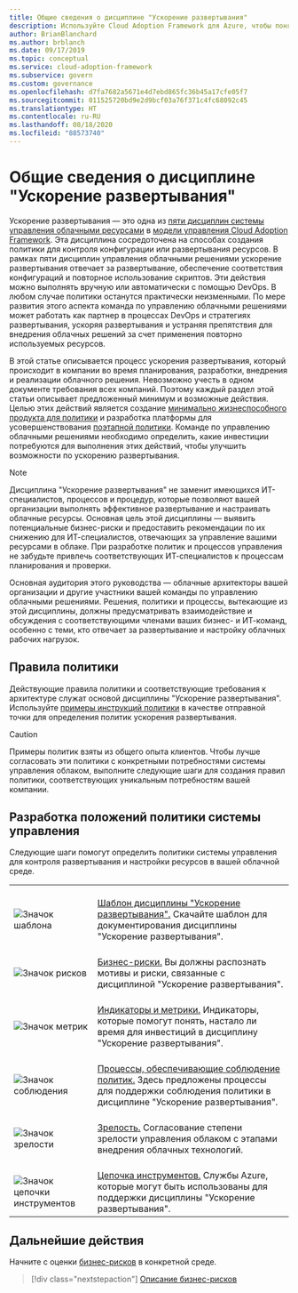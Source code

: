 ```yaml
---
title: Общие сведения о дисциплине "Ускорение развертывания"
description: Используйте Cloud Adoption Framework для Azure, чтобы понять, как связаны между собой ускорение развертывания и система управления облаком.
author: BrianBlanchard
ms.author: brblanch
ms.date: 09/17/2019
ms.topic: conceptual
ms.service: cloud-adoption-framework
ms.subservice: govern
ms.custom: governance
ms.openlocfilehash: d7fa7682a5671e4d7ebd865fc36b45a17cfe05f7
ms.sourcegitcommit: 011525720bd9e2d9bcf03a76f371c4fc68092c45
ms.translationtype: HT
ms.contentlocale: ru-RU
ms.lasthandoff: 08/18/2020
ms.locfileid: "88573740"
---
```

# <a name="deployment-acceleration-discipline-overview"></a>Общие сведения о дисциплине "Ускорение развертывания"

Ускорение развертывания — это одна из [пяти дисциплин системы управления облачными ресурсами](../governance-disciplines.md) в [модели управления Cloud Adoption Framework](../index.md). Эта дисциплина сосредоточена на способах создания политики для контроля конфигурации или развертывания ресурсов. В рамках пяти дисциплин управления облачными решениями ускорение развертывания отвечает за развертывание, обеспечение соответствия конфигураций и повторное использование скриптов. Эти действия можно выполнять вручную или автоматически с помощью DevOps. В любом случае политики останутся практически неизменными. По мере развития этого аспекта команда по управлению облачными решениями может работать как партнер в процессах DevOps и стратегиях развертывания, ускоряя развертывания и устраняя препятствия для внедрения облачных решений за счет применения повторно используемых ресурсов.

В этой статье описывается процесс ускорения развертывания, который происходит в компании во время планирования, разработки, внедрения и реализации облачного решения. Невозможно учесть в одном документе требования всех компаний. Поэтому каждый раздел этой статьи описывает предложенный минимум и возможные действия. Целью этих действий является создание [минимально жизнеспособного продукта для политики](../policy-compliance/index.md#minimum-viable-product-mvp-for-policy) и разработка платформы для усовершенствования [поэтапной политики](../policy-compliance/index.md#incremental-policy-growth). Команде по управлению облачными решениями необходимо определить, какие инвестиции потребуются для выполнения этих действий, чтобы улучшить возможности по ускорению развертывания.

> [!NOTE]
> Дисциплина "Ускорение развертывания" не заменит имеющихся ИТ-специалистов, процессов и процедур, которые позволяют вашей организации выполнять эффективное развертывание и настраивать облачные ресурсы. Основная цель этой дисциплины — выявить потенциальные бизнес-риски и предоставить рекомендации по их снижению для ИТ-специалистов, отвечающих за управление вашими ресурсами в облаке. При разработке политик и процессов управления не забудьте привлечь соответствующих ИТ-специалистов к процессам планирования и проверки.

Основная аудитория этого руководства — облачные архитекторы вашей организации и другие участники вашей команды по управлению облачными решениями. Решения, политики и процессы, вытекающие из этой дисциплины, должны предусматривать взаимодействие и обсуждения с соответствующими членами ваших бизнес- и ИТ-команд, особенно с теми, кто отвечает за развертывание и настройку облачных рабочих нагрузок.

## <a name="policy-statements"></a>Правила политики

Действующие правила политики и соответствующие требования к архитектуре служат основой дисциплины "Ускорение развертывания". Используйте [примеры инструкций политики](./policy-statements.md) в качестве отправной точки для определения политик ускорения развертывания.

> [!CAUTION]
> Примеры политик взяты из общего опыта клиентов. Чтобы лучше согласовать эти политики с конкретными потребностями системы управления облаком, выполните следующие шаги для создания правил политики, соответствующих уникальным потребностям вашей компании.

## <a name="develop-governance-policy-statements"></a>Разработка положений политики системы управления

Следующие шаги помогут определить политики системы управления для контроля развертывания и настройки ресурсов в вашей облачной среде.

|  |  |
|--|--|
| <br> ![Значок шаблона](../../_images/govern/process-template.png) | <br> [Шаблон дисциплины "Ускорение развертывания".](./template.md) Скачайте шаблон для документирования дисциплины "Ускорение развертывания". |
| <br> ![Значок рисков](../../_images/govern/process-risks.png) | <br> [Бизнес-риски.](./business-risks.md) Вы должны распознать мотивы и риски, связанные с дисциплиной "Ускорение развертывания".|
| <br> ![Значок метрик](../../_images/govern/process-metrics.png) | <br> [Индикаторы и метрики.](./metrics-tolerance.md) Индикаторы, которые помогут понять, настало ли время для инвестиций в дисциплину "Ускорение развертывания". |
| <br> ![Значок соблюдения](../../_images/govern/process-enforce.png) | <br> [Процессы, обеспечивающие соблюдение политик.](./compliance-processes.md) Здесь предложены процессы для поддержки соблюдения политики в дисциплине "Ускорение развертывания". |
| <br> ![Значок зрелости](../../_images/govern/process-maturity.png) | <br> [Зрелость.](./discipline-improvement.md) Согласование степени зрелости управления облаком с этапами внедрения облачных технологий.|
| <br> ![Значок цепочки инструментов](../../_images/govern/process-toolchain.png) | <br> [Цепочка инструментов.](./toolchain.md) Службы Azure, которые могут быть использованы для поддержки дисциплины "Ускорение развертывания". |

## <a name="next-steps"></a>Дальнейшие действия

Начните с оценки [бизнес-рисков](./business-risks.md) в конкретной среде.

> [!div class="nextstepaction"]
> [Описание бизнес-рисков](./business-risks.md)

<!-- markdownlint-enable MD033 -->

